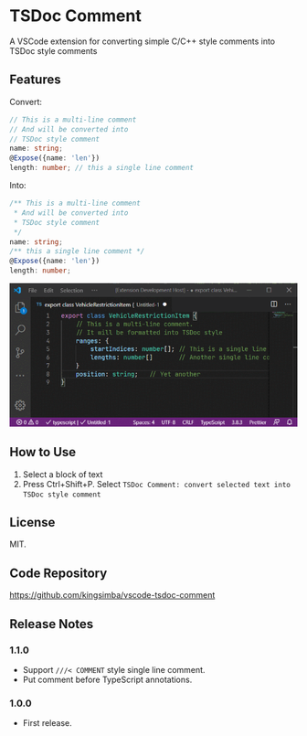 # TSDoc Comment

A VSCode extension for converting simple C/C++ style comments into TSDoc style comments

## Features

Convert:

```ts
// This is a multi-line comment
// And will be converted into
// TSDoc style comment
name: string;
@Expose({name: 'len'})
length: number; // this a single line comment
```

Into:

```ts
/** This is a multi-line comment
 * And will be converted into
 * TSDoc style comment
 */
name: string;
/** this a single line comment */
@Expose({name: 'len'})
length: number;
```

![features](images/tsdoc-comment.gif)

## How to Use

1. Select a block of text
2. Press Ctrl+Shift+P. Select `TSDoc Comment: convert selected text into TSDoc style comment`

## License

MIT.

## Code Repository

https://github.com/kingsimba/vscode-tsdoc-comment

## Release Notes

### 1.1.0

- Support `///< COMMENT` style single line comment.
- Put comment before TypeScript annotations.

### 1.0.0

- First release.
